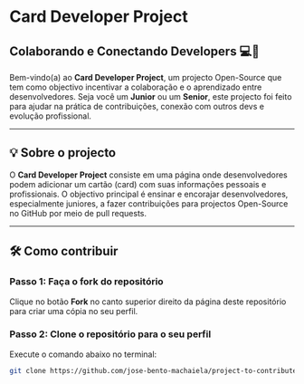 # Card Developer Project

## Colaborando e Conectando Developers 💻💚

Bem-vindo(a) ao **Card Developer Project**, um projecto Open-Source que tem como objectivo incentivar a colaboração e o aprendizado entre desenvolvedores. Seja você um **Junior** ou um **Senior**, este projecto foi feito para ajudar na prática de contribuições, conexão com outros devs e evolução profissional.

---

## 💡 Sobre o projecto

O **Card Developer Project** consiste em uma página onde desenvolvedores podem adicionar um cartão (card) com suas informações pessoais e profissionais. O objectivo principal é ensinar e encorajar desenvolvedores, especialmente juniores, a fazer contribuições para projectos Open-Source no GitHub por meio de pull requests.

---

## 🛠️ Como contribuir

### Passo 1: Faça o fork do repositório
Clique no botão **Fork** no canto superior direito da página deste repositório para criar uma cópia no seu perfil.

### Passo 2: Clone o repositório para o seu perfil
Execute o comando abaixo no terminal:
```bash
git clone https://github.com/jose-bento-machaiela/project-to-contribute.git
